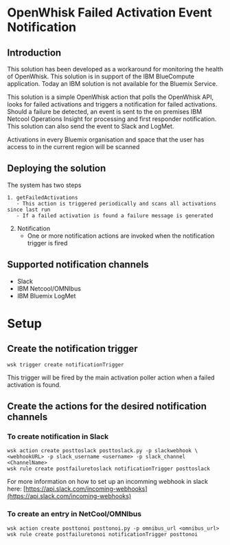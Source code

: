 # OpenWhisk Failed Activation Event Notification

## Introduction

This solution has been developed as a workaround for monitoring the health of OpenWhisk. This solution is in support of the IBM BlueCompute application. Today an IBM solution is not available for the Bluemix Service.

This solution is a simple OpenWhisk action that polls the OpenWhisk API, looks for failed activations and triggers a notification for failed activations. Should a failure be detected, an event is sent to the on premises IBM Netcool Operations Insight for processing and first responder notification. This solution can also send the event to Slack and LogMet.

Activations in every Bluemix organisation and space that the user has access to in the current region will be scanned 

## Deploying the solution

The system has two steps
    
    1. getFailedActivations
       - This action is triggered periodically and scans all activations since last run
       - If a failed activation is found a failure message is generated  
  2. Notification
       - One or more notification actions are invoked when the notification trigger is fired


## Supported notification channels

- Slack
- IBM Netcool/OMNIbus
- IBM Bluemix LogMet

# Setup

## Create the notification trigger
```
wsk trigger create notificationTrigger
```
This trigger will be fired by the main activation poller action when a failed activation is found.


## Create the actions for the desired notification channels

### To create notification in Slack
```
wsk action create posttoslack posttoslack.py -p slackwebhook \
<webhookURL> -p slack_username <username> -p slack_channel <ChannelName>
wsk rule create postfailuretoslack notificationTrigger posttoslack
```
For more information on how to set up an incomming webhook in slack here: [https://api.slack.com/incoming-webhooks](https://api.slack.com/incoming-webhooks)

### To create an entry in NetCool/OMNIbus
```
wsk action create posttonoi posttonoi.py -p omnibus_url <omnibus_url>
wsk rule create postfailuretonoi notificationTrigger posttonoi
```

